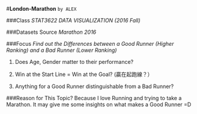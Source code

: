 #**London-Marathon**
`by ALEX`

###Class
_STAT3622 DATA VISUALIZATION (2016 Fall)_

###Datasets Source
_Marathon 2016_

###Focus
_Find out the Differences between a Good Runner (Higher Ranking) and a Bad Runner (Lower Ranking)_

1. Does Age, Gender matter to their performance? 

2. Win at the Start Line = Win at the Goal?  (贏在起跑線？）

3. Anything for a Good Runner distinguishable from a Bad Runner?

###Reason for This Topic?
Because I love Running and trying to take a Marathon. It may give me some insights on what makes a Good Runner =D


